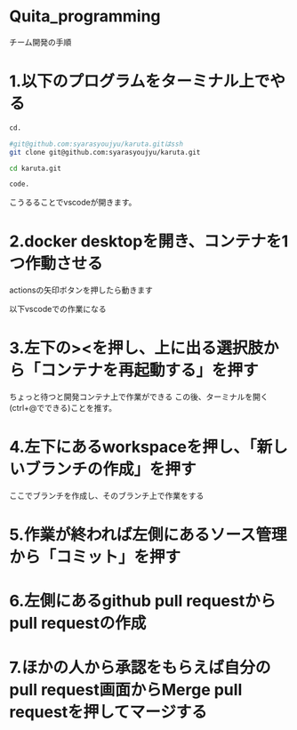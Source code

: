 # Quita_programming
チーム開発の手順
# 1.以下のプログラムをターミナル上でやる
```bash
cd.

#git@github.com:syarasyoujyu/karuta.gitはssh
git clone git@github.com:syarasyoujyu/karuta.git   

cd karuta.git

code.
```
こうるることでvscodeが開きます。

# 2.docker desktopを開き、コンテナを1つ作動させる
actionsの矢印ボタンを押したら動きます

以下vscodeでの作業になる
# 3.左下の><を押し、上に出る選択肢から「コンテナを再起動する」を押す
ちょっと待つと開発コンテナ上で作業ができる
この後、ターミナルを開く(ctrl+@でできる)ことを推す。

# 4.左下にあるworkspaceを押し、「新しいブランチの作成」を押す
ここでブランチを作成し、そのブランチ上で作業をする

# 5.作業が終われば左側にあるソース管理から「コミット」を押す

# 6.左側にあるgithub pull requestからpull requestの作成

# 7.ほかの人から承認をもらえば自分のpull request画面からMerge pull requestを押してマージする


